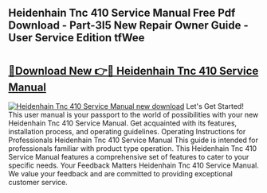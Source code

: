 ## Heidenhain Tnc 410 Service Manual Free Pdf Download - Part-3I5 New Repair Owner Guide - User Service Edition tfWee

# <h2><a href="http://bc99448.oget.top/?id=Heidenhain+Tnc+410+Service+Manual">🔗Download New 👉🔴 Heidenhain Tnc 410 Service Manual</a></h2>

[![Heidenhain Tnc 410 Service Manual new download](https://i.imgur.com/5g1atiW.png)](http://bc99448.oget.top/?id=Heidenhain+Tnc+410+Service+Manual)
Let's Get Started! This user manual is your passport to the world of possibilities with your new Heidenhain Tnc 410 Service Manual. Get acquainted with its features, installation process, and operating guidelines. Operating Instructions for Professionals Heidenhain Tnc 410 Service Manual This guide is intended for professionals familiar with product type operation. This Heidenhain Tnc 410 Service Manual features a comprehensive set of features to cater to your specific needs. Your Feedback Matters Heidenhain Tnc 410 Service Manual. We value your feedback and are committed to providing exceptional customer service.
